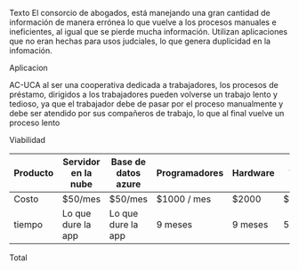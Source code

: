 
Texto
El consorcio de abogados, está manejando una gran cantidad de información de manera errónea lo que vuelve a los procesos manuales e ineficientes, al igual que se pierde mucha información. Utilizan aplicaciones que no eran hechas para usos judciales, lo que genera duplicidad en la infomación.

Aplicacion

AC-UCA al ser una cooperativa dedicada a trabajadores, los procesos de préstamo, dirigidos a los trabajadores pueden volverse un trabajo lento y tedioso, ya que el trabajador debe de pasar por el proceso manualmente y debe ser atendido por sus compañeros de trabajo, lo que al final vuelve un proceso lento 


Viabilidad


| Producto | Servidor en la nube | Base de datos azure | Programadores | Hardware | Testers  |
| -------- | ------------------- | ------------------- | ------------- | -------- | -------- |
| Costo    | $50/mes             | $50/mes             | $1000 / mes   | $2000    | $950/mes |
| tiempo   | Lo que dure la app  | Lo que dure la app  | 9 meses       | 9 meses  | 5 meses  |

Total 
